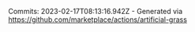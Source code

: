 Commits: 2023-02-17T08:13:16.942Z - Generated via https://github.com/marketplace/actions/artificial-grass
<br>
